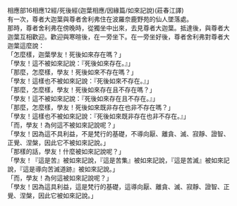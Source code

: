 相應部16相應12經/死後經(迦葉相應/因緣篇/如來記說)(莊春江譯)  
有一次，尊者大迦葉與尊者舍利弗住在波羅奈鹿野苑的仙人墜落處。  
那時，尊者舍利弗在傍晚時，從獨坐中出來，去見尊者大迦葉。抵達後，與尊者大迦葉互相歡迎。歡迎與寒暄後，在一旁坐下。在一旁坐好後，尊者舍利弗對尊者大迦葉這麼說：  
「怎麼樣，迦葉學友！死後如來存在嗎？」  
「學友！這不被如來記說：『死後如來存在。』」  
「那麼，怎麼樣，學友！死後如來不存在嗎？」  
「學友！這樣也不被如來記說：『死後如來不存在。』」  
「那麼，怎麼樣，學友！死後如來存在且不存在嗎？」  
「學友！這不被如來記說：『死後如來存在且不存在。』」  
「那麼，怎麼樣，學友！死後如來既非存在也非不存在嗎？」  
「學友！這樣也不被如來記說：『死後如來既非存在也非不存在。』」  
「而，學友！為何這不被如來記說呢？」  
「學友！因為這不具利益，不是梵行的基礎，不導向厭、離貪、滅、寂靜、證智、正覺、涅槃，因此它不被如來記說。」  
「那樣的話，學友！什麼被如來記說呢？」  
「學友！『這是苦』被如來記說，『這是苦集』被如來記說，『這是苦滅』被如來記說，『這是導向苦滅道跡』被如來記說。」  
「而，學友！為何這被如來記說呢？」  
「學友！因為這具利益，這是梵行的基礎，這導向厭、離貪、滅、寂靜、證智、正覺、涅槃，因此它被如來記說。」  
  
  
